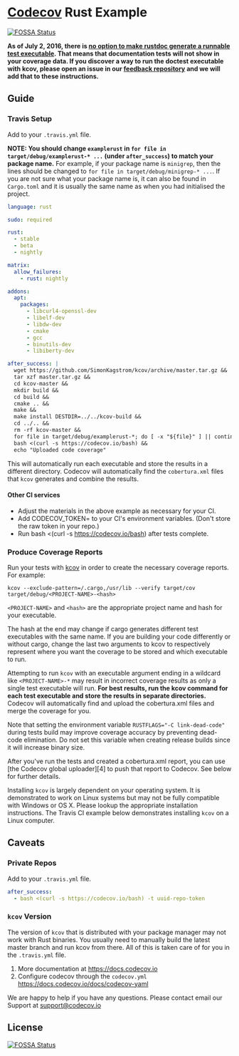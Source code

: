 # [Codecov][1] Rust Example
[![FOSSA Status](https://app.fossa.com/api/projects/git%2Bgithub.com%2Fcodecov%2Fexample-rust.svg?type=shield)](https://app.fossa.com/projects/git%2Bgithub.com%2Fcodecov%2Fexample-rust?ref=badge_shield)


**As of July 2, 2016, there is [no option to make rustdoc generate a runnable test executable][7]. That means that documentation tests will not show in your coverage data. If you discover a way to run the doctest executable with kcov, please open an issue in our [feedback repository](https://github.com/codecov/feedback) and we will add that to these instructions.**

## Guide
### Travis Setup

Add to your `.travis.yml` file.

**NOTE: You should change `examplerust` in `for file in target/debug/examplerust-* ...` (under `after_success`) to match your package name.** For example, if your package name is `minigrep`, then the lines should be changed to `for file in target/debug/minigrep-* ...`. If you are not sure what your package name is, it can also be found in `Cargo.toml` and it is usually the same name as when you had initialised the project.
```yml
language: rust

sudo: required

rust:
  - stable
  - beta
  - nightly

matrix:
  allow_failures:
    - rust: nightly

addons:
  apt:
    packages:
      - libcurl4-openssl-dev
      - libelf-dev
      - libdw-dev
      - cmake
      - gcc
      - binutils-dev
      - libiberty-dev

after_success: |
  wget https://github.com/SimonKagstrom/kcov/archive/master.tar.gz &&
  tar xzf master.tar.gz &&
  cd kcov-master &&
  mkdir build &&
  cd build &&
  cmake .. &&
  make &&
  make install DESTDIR=../../kcov-build &&
  cd ../.. &&
  rm -rf kcov-master &&
  for file in target/debug/examplerust-*; do [ -x "${file}" ] || continue; mkdir -p "target/cov/$(basename $file)"; ./kcov-build/usr/local/bin/kcov --exclude-pattern=/.cargo,/usr/lib --verify "target/cov/$(basename $file)" "$file"; done &&
  bash <(curl -s https://codecov.io/bash) &&
  echo "Uploaded code coverage"
```
This will automatically run each executable and store the results in a
different directory. Codecov will automatically find the `cobertura.xml`
files that `kcov` generates and combine the results.

#### Other CI services
- Adjust the materials in the above example as necessary for your CI.
- Add CODECOV_TOKEN=<your repo token> to your CI's environment variables. (Don't store the raw token in your repo.)
- Run bash <(curl -s https://codecov.io/bash) after tests complete.

### Produce Coverage Reports

Run your tests with [kcov][6] in order to create the necessary coverage
reports. For example:

```
kcov --exclude-pattern=/.cargo,/usr/lib --verify target/cov target/debug/<PROJECT-NAME>-<hash>
```

`<PROJECT-NAME>` and `<hash>` are the appropriate project name and hash for
your executable.

The hash at the end may change if cargo generates different test
executables with the same name. If you are building your code
differently or without cargo, change the last two arguments
to kcov to respectively represent where you want the coverage to
be stored and which executable to run.

Attempting to run `kcov` with an executable argument ending in a wildcard
like `<PROJECT-NAME>-*` may result in incorrect coverage results as only a
single test executable will run. **For best results, run the kcov command
for each test executable and store the results in separate directories.**
Codecov will automatically find and upload the cobertura.xml files and
merge the coverage for you.

Note that setting the environment variable `RUSTFLAGS="-C link-dead-code"`
during tests build may improve coverage accuracy by preventing dead-code elimination.
Do not set this variable when creating release builds since it will increase
binary size.

After you've run the tests and created a cobertura.xml report, you can
use [the Codecov global uploader][4] to push that report to Codecov.
See below for further details.

Installing `kcov` is largely dependent on your operating system. It is
demonstrated to work on Linux systems but may not be fully compatible with
Windows or OS X. Please lookup the appropriate installation instructions.
The Travis CI example below demonstrates installing `kcov` on a Linux
computer.

## Caveats
### Private Repos
Add to your `.travis.yml` file.
```yml
after_success:
  - bash <(curl -s https://codecov.io/bash) -t uuid-repo-token
```
### `kcov` Version

The version of `kcov` that is distributed with your package manager may not
work with Rust binaries. You usually need to manually build the latest
master branch and run kcov from there. All of this is taken care of for you
in the `.travis.yml` file.

1. More documentation at https://docs.codecov.io
2. Configure codecov through the `codecov.yml`  https://docs.codecov.io/docs/codecov-yaml

We are happy to help if you have any questions. Please contact email our Support at [support@codecov.io](mailto:support@codecov.io)

[1]: https://codecov.io/
[5]: http://codecov.io/github/codecov/example-rust?branch=master
[6]: https://simonkagstrom.github.io/kcov/
[7]: http://stackoverflow.com/questions/35547710/does-rustdoc-generate-runnable-binaries


## License
[![FOSSA Status](https://app.fossa.com/api/projects/git%2Bgithub.com%2Fcodecov%2Fexample-rust.svg?type=large)](https://app.fossa.com/projects/git%2Bgithub.com%2Fcodecov%2Fexample-rust?ref=badge_large)
